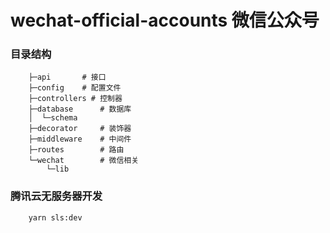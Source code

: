 # wechat-official-accounts 微信公众号

### 目录结构

```
    ├─api       # 接口
    ├─config    # 配置文件
    ├─controllers # 控制器
    ├─database      # 数据库
    │  └─schema
    ├─decorator     # 装饰器
    ├─middleware    # 中间件
    ├─routes        # 路由
    └─wechat        # 微信相关
        └─lib
```

### 腾讯云无服务器开发

```
    yarn sls:dev
```